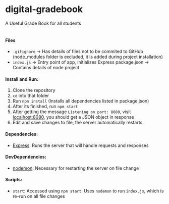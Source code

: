 # digital-gradebook

A Useful Grade Book for all students
<br /><br />

#### Files

- `.gitignore` -> Has details of files not to be commited to GitHub (node_modules folder is excluded, it is added during project installation)
- `index.js` -> Entry point of app, initializes Express
  package.json -> Contains details of node project

#### Install and Run:

1.  Clone the repository
2.  `cd` into that folder
3.  Run `npm install` (Installs all dependencies listed in package.json)
4.  After its finished, run `npm start`
5.  After getting the message `Listening on port: 8080`, visit [localhost:8080](localhost:8080), you should get a JSON object in response
6.  Edit and save changes to file, the server automatically restarts

#### Dependencies:

- [Express](https://www.npmjs.com/package/express): Runs the server that will handle requests and responses

#### DevDependencies:

- [nodemon](https://www.npmjs.com/package/nodemon): Necessary for restarting the server on file change

#### Scripts:

- `start`: Accessed using `npm start`. Uses `nodemon` to run `index.js`, which is re-run on all file changes
